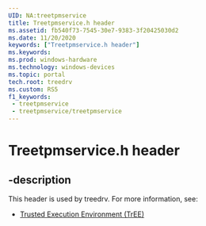 ```yaml
---
UID: NA:treetpmservice
title: Treetpmservice.h header
ms.assetid: fb540f73-7545-30e7-9383-3f20425030d2
ms.date: 11/20/2020
keywords: ["Treetpmservice.h header"]
ms.keywords: 
ms.prod: windows-hardware
ms.technology: windows-devices
ms.topic: portal
tech.root: treedrv
ms.custom: RS5
f1_keywords:
 - treetpmservice
 - treetpmservice/treetpmservice
---
```


# Treetpmservice.h header

## -description

This header is used by treedrv. For more information, see:

- [Trusted Execution Environment (TrEE)](../_treedrv/index.md)<br><br>
